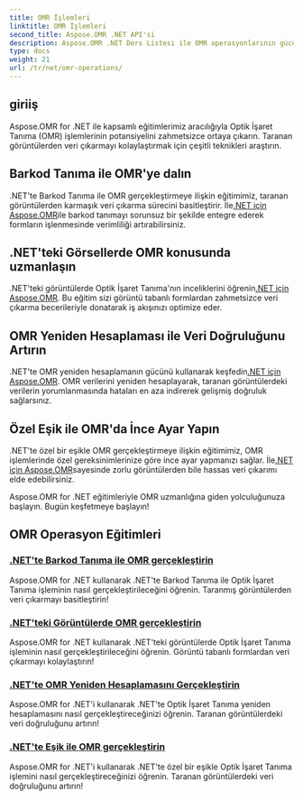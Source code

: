```yaml
---
title: OMR İşlemleri
linktitle: OMR İşlemleri
second_title: Aspose.OMR .NET API'si
description: Aspose.OMR .NET Ders Listesi ile OMR operasyonlarının gücünü ortaya çıkarın. Barkod tanıma, görüntü işleme, yeniden hesaplama ve eşik ayarlamalarını keşfedin!
type: docs
weight: 21
url: /tr/net/omr-operations/
---
```

## giriiş

Aspose.OMR for .NET ile kapsamlı eğitimlerimiz aracılığıyla Optik İşaret Tanıma (OMR) işlemlerinin potansiyelini zahmetsizce ortaya çıkarın. Taranan görüntülerden veri çıkarmayı kolaylaştırmak için çeşitli teknikleri araştırın.

## Barkod Tanıma ile OMR'ye dalın
 .NET'te Barkod Tanıma ile OMR gerçekleştirmeye ilişkin eğitimimiz, taranan görüntülerden karmaşık veri çıkarma sürecini basitleştirir. İle[.NET için Aspose.OMR](./perform-omr-barcode-recognition/)ile barkod tanımayı sorunsuz bir şekilde entegre ederek formların işlenmesinde verimliliği artırabilirsiniz.

## .NET'teki Görsellerde OMR konusunda uzmanlaşın
 .NET'teki görüntülerde Optik İşaret Tanıma'nın inceliklerini öğrenin[.NET için Aspose.OMR](./perform-omr-on-images/). Bu eğitim sizi görüntü tabanlı formlardan zahmetsizce veri çıkarma becerileriyle donatarak iş akışınızı optimize eder.

## OMR Yeniden Hesaplaması ile Veri Doğruluğunu Artırın
 .NET'te OMR yeniden hesaplamanın gücünü kullanarak keşfedin[.NET için Aspose.OMR](./perform-omr-recalculation/). OMR verilerini yeniden hesaplayarak, taranan görüntülerdeki verilerin yorumlanmasında hataları en aza indirerek gelişmiş doğruluk sağlarsınız.

## Özel Eşik ile OMR'da İnce Ayar Yapın
 .NET'te özel bir eşikle OMR gerçekleştirmeye ilişkin eğitimimiz, OMR işlemlerinde özel gereksinimlerinize göre ince ayar yapmanızı sağlar. İle[.NET için Aspose.OMR](./perform-omr-with-threshold/)sayesinde zorlu görüntülerden bile hassas veri çıkarımı elde edebilirsiniz.

Aspose.OMR for .NET eğitimleriyle OMR uzmanlığına giden yolculuğunuza başlayın. Bugün keşfetmeye başlayın!

## OMR Operasyon Eğitimleri
### [.NET'te Barkod Tanıma ile OMR gerçekleştirin](./perform-omr-barcode-recognition/)
Aspose.OMR for .NET kullanarak .NET'te Barkod Tanıma ile Optik İşaret Tanıma işleminin nasıl gerçekleştirileceğini öğrenin. Taranmış görüntülerden veri çıkarmayı basitleştirin!
### [.NET'teki Görüntülerde OMR gerçekleştirin](./perform-omr-on-images/)
Aspose.OMR for .NET kullanarak .NET'teki görüntülerde Optik İşaret Tanıma işleminin nasıl gerçekleştirileceğini öğrenin. Görüntü tabanlı formlardan veri çıkarmayı kolaylaştırın!
### [.NET'te OMR Yeniden Hesaplamasını Gerçekleştirin](./perform-omr-recalculation/)
Aspose.OMR for .NET'i kullanarak .NET'te Optik İşaret Tanıma yeniden hesaplamasını nasıl gerçekleştireceğinizi öğrenin. Taranan görüntülerdeki veri doğruluğunu artırın!
### [.NET'te Eşik ile OMR gerçekleştirin](./perform-omr-with-threshold/)
Aspose.OMR for .NET'i kullanarak .NET'te özel bir eşikle Optik İşaret Tanıma işlemini nasıl gerçekleştireceğinizi öğrenin. Taranan görüntülerdeki veri doğruluğunu artırın!
